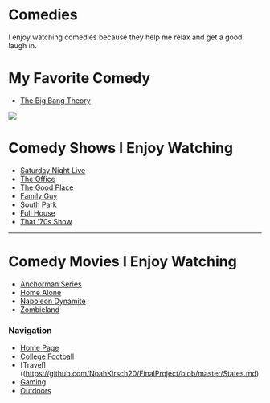 # Comedies
I enjoy watching comedies because they help me relax and get a good laugh in.
# My Favorite Comedy 
- [The Big Bang Theory](https://en.wikipedia.org/wiki/The_Big_Bang_Theory)

![](https://images-na.ssl-images-amazon.com/images/I/71t2uF6PnqL._SX425_.jpg)

# Comedy Shows I Enjoy Watching
- [Saturday Night Live](https://www.nbc.com/saturday-night-live)
- [The Office](https://www.nbc.com/the-office)
- [The Good Place](https://www.nbc.com/the-good-place)
- [Family Guy](https://en.wikipedia.org/wiki/Family_Guy)
- [South Park](https://en.wikipedia.org/wiki/South_Park)
- [Full House](https://en.wikipedia.org/wiki/Full_House)
- [That '70s Show](https://en.wikipedia.org/wiki/That_%2770s_Show)

---
# Comedy Movies I Enjoy Watching
- [Anchorman Series](https://en.wikipedia.org/wiki/Anchorman:_The_Legend_of_Ron_Burgundy)
- [Home Alone](https://en.wikipedia.org/wiki/Home_Alone)
- [Napoleon Dynamite](https://en.wikipedia.org/wiki/Napoleon_Dynamite)
- [Zombieland](https://en.wikipedia.org/wiki/Zombieland)

### Navigation
- [Home Page](https://github.com/NoahKirsch20/FinalProject/tree/master)
- [College Football](https://github.com/NoahKirsch20/FinalProject/blob/master/Football.md)
- [Travel]((https://github.com/NoahKirsch20/FinalProject/blob/master/States.md)
- [Gaming](https://github.com/NoahKirsch20/FinalProject/blob/master/Gaming.md)
- [Outdoors](https://github.com/NoahKirsch20/FinalProject/blob/master/Outdoors.md)
